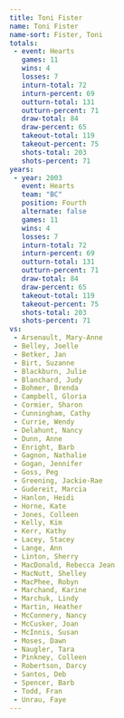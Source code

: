 ```yaml
---
title: Toni Fister
name: Toni Fister
name-sort: Fister, Toni
totals:
 - event: Hearts
   games: 11
   wins: 4
   losses: 7
   inturn-total: 72
   inturn-percent: 69
   outturn-total: 131
   outturn-percent: 71
   draw-total: 84
   draw-percent: 65
   takeout-total: 119
   takeout-percent: 75
   shots-total: 203
   shots-percent: 71
years:
 - year: 2003
   event: Hearts
   team: "BC"
   position: Fourth
   alternate: false
   games: 11
   wins: 4
   losses: 7
   inturn-total: 72
   inturn-percent: 69
   outturn-total: 131
   outturn-percent: 71
   draw-total: 84
   draw-percent: 65
   takeout-total: 119
   takeout-percent: 75
   shots-total: 203
   shots-percent: 71
vs:
 - Arsenault, Mary-Anne
 - Belley, Joelle
 - Betker, Jan
 - Birt, Suzanne
 - Blackburn, Julie
 - Blanchard, Judy
 - Bohmer, Brenda
 - Campbell, Gloria
 - Cormier, Sharon
 - Cunningham, Cathy
 - Currie, Wendy
 - Delahunt, Nancy
 - Dunn, Anne
 - Enright, Barb
 - Gagnon, Nathalie
 - Gogan, Jennifer
 - Goss, Peg
 - Greening, Jackie-Rae
 - Gudereit, Marcia
 - Hanlon, Heidi
 - Horne, Kate
 - Jones, Colleen
 - Kelly, Kim
 - Kerr, Kathy
 - Lacey, Stacey
 - Lange, Ann
 - Linton, Sherry
 - MacDonald, Rebecca Jean
 - MacNutt, Shelley
 - MacPhee, Robyn
 - Marchand, Karine
 - Marchuk, Lindy
 - Martin, Heather
 - McConnery, Nancy
 - McCusker, Joan
 - McInnis, Susan
 - Moses, Dawn
 - Naugler, Tara
 - Pinkney, Colleen
 - Robertson, Darcy
 - Santos, Deb
 - Spencer, Barb
 - Todd, Fran
 - Unrau, Faye
---
```

